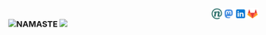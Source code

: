 
<a href="https://gitlab.com/niharokz">
  <img align="right" width="24px" src="gitlab.svg" />
</a>
<a href="https://www.linkedin.com/in/niharsamantaray/">
  <img align="right" width="24px" src="linkedin.svg" />
</a>
<a href="https://fosstodon.org/nihar">
  <img align="right" width="24px" src="mastodon.svg" />
</a>
<a href="https://nihar.page">
  <img align="right" width="24px" src="nihar.png" />
</a>

<h3>
<img src='https://github.githubassets.com/images/mona-whisper.gif' height=24px align="left">
NAMASTE 
<img src='https://github.githubassets.com/images/mona-whisper.gif' height=24px >
</h3>
